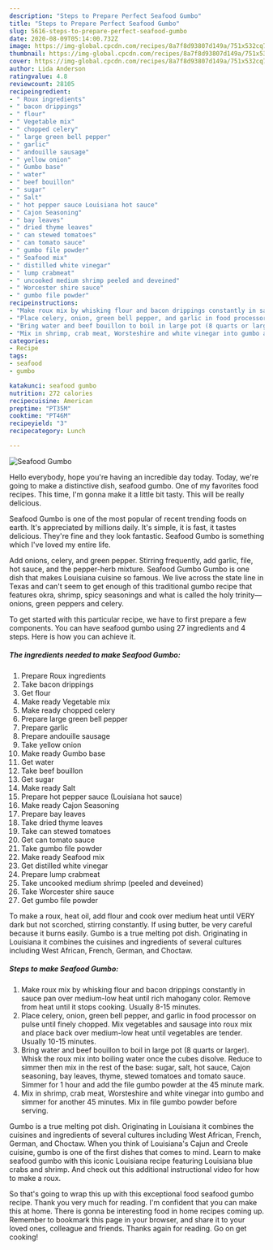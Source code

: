 ```yaml
---
description: "Steps to Prepare Perfect Seafood Gumbo"
title: "Steps to Prepare Perfect Seafood Gumbo"
slug: 5616-steps-to-prepare-perfect-seafood-gumbo
date: 2020-08-09T05:14:00.732Z
image: https://img-global.cpcdn.com/recipes/8a7f8d93807d149a/751x532cq70/seafood-gumbo-recipe-main-photo.jpg
thumbnail: https://img-global.cpcdn.com/recipes/8a7f8d93807d149a/751x532cq70/seafood-gumbo-recipe-main-photo.jpg
cover: https://img-global.cpcdn.com/recipes/8a7f8d93807d149a/751x532cq70/seafood-gumbo-recipe-main-photo.jpg
author: Lida Anderson
ratingvalue: 4.8
reviewcount: 28105
recipeingredient:
- " Roux ingredients"
- " bacon drippings"
- " flour"
- " Vegetable mix"
- " chopped celery"
- " large green bell pepper"
- " garlic"
- " andouille sausage"
- " yellow onion"
- " Gumbo base"
- " water"
- " beef bouillon"
- " sugar"
- " Salt"
- " hot pepper sauce Louisiana hot sauce"
- " Cajon Seasoning"
- " bay leaves"
- " dried thyme leaves"
- " can stewed tomatoes"
- " can tomato sauce"
- " gumbo file powder"
- " Seafood mix"
- " distilled white vinegar"
- " lump crabmeat"
- " uncooked medium shrimp peeled and deveined"
- " Worcester shire sauce"
- " gumbo file powder"
recipeinstructions:
- "Make roux mix by whisking flour and bacon drippings constantly in sauce pan over medium-low heat until rich mahogany color. Remove from heat until it stops cooking. Usually 8-15 minutes."
- "Place celery, onion, green bell pepper, and garlic in food processor on pulse until finely chopped. Mix vegetables and sausage into roux mix and place back over medium-low heat until vegetables are tender. Usually 10-15 minutes."
- "Bring water and beef bouillon to boil in large pot (8 quarts or larger). Whisk the roux mix into boiling water once the cubes disolve. Reduce to simmer then mix in the rest of the base: sugar, salt, hot sauce, Cajon seasoning, bay leaves, thyme, stewed tomatoes and tomato sauce. Simmer for 1 hour and add the file gumbo powder at the 45 minute mark."
- "Mix in shrimp, crab meat, Worsteshire and white vinegar into gumbo and simmer for another 45 minutes. Mix in file gumbo powder before serving."
categories:
- Recipe
tags:
- seafood
- gumbo

katakunci: seafood gumbo 
nutrition: 272 calories
recipecuisine: American
preptime: "PT35M"
cooktime: "PT46M"
recipeyield: "3"
recipecategory: Lunch

---
```



![Seafood Gumbo](https://img-global.cpcdn.com/recipes/8a7f8d93807d149a/751x532cq70/seafood-gumbo-recipe-main-photo.jpg)

Hello everybody, hope you're having an incredible day today. Today, we're going to make a distinctive dish, seafood gumbo. One of my favorites food recipes. This time, I'm gonna make it a little bit tasty. This will be really delicious.

Seafood Gumbo is one of the most popular of recent trending foods on earth. It's appreciated by millions daily. It's simple, it is fast, it tastes delicious. They're fine and they look fantastic. Seafood Gumbo is something which I've loved my entire life.

Add onions, celery, and green pepper. Stirring frequently, add garlic, file, hot sauce, and the pepper-herb mixture. Seafood Gumbo Gumbo is one dish that makes Louisiana cuisine so famous. We live across the state line in Texas and can&#39;t seem to get enough of this traditional gumbo recipe that features okra, shrimp, spicy seasonings and what is called the holy trinity—onions, green peppers and celery.


To get started with this particular recipe, we have to first prepare a few components. You can have seafood gumbo using 27 ingredients and 4 steps. Here is how you can achieve it.

<!--inarticleads1-->

##### The ingredients needed to make Seafood Gumbo:

1. Prepare  Roux ingredients
1. Take  bacon drippings
1. Get  flour
1. Make ready  Vegetable mix
1. Make ready  chopped celery
1. Prepare  large green bell pepper
1. Prepare  garlic
1. Prepare  andouille sausage
1. Take  yellow onion
1. Make ready  Gumbo base
1. Get  water
1. Take  beef bouillon
1. Get  sugar
1. Make ready  Salt
1. Prepare  hot pepper sauce (Louisiana hot sauce)
1. Make ready  Cajon Seasoning
1. Prepare  bay leaves
1. Take  dried thyme leaves
1. Take  can stewed tomatoes
1. Get  can tomato sauce
1. Take  gumbo file powder
1. Make ready  Seafood mix
1. Get  distilled white vinegar
1. Prepare  lump crabmeat
1. Take  uncooked medium shrimp (peeled and deveined)
1. Take  Worcester shire sauce
1. Get  gumbo file powder


To make a roux, heat oil, add flour and cook over medium heat until VERY dark but not scorched, stirring constantly. If using butter, be very careful because it burns easily. Gumbo is a true melting pot dish. Originating in Louisiana it combines the cuisines and ingredients of several cultures including West African, French, German, and Choctaw. 

<!--inarticleads2-->

##### Steps to make Seafood Gumbo:

1. Make roux mix by whisking flour and bacon drippings constantly in sauce pan over medium-low heat until rich mahogany color. Remove from heat until it stops cooking. Usually 8-15 minutes.
1. Place celery, onion, green bell pepper, and garlic in food processor on pulse until finely chopped. Mix vegetables and sausage into roux mix and place back over medium-low heat until vegetables are tender. Usually 10-15 minutes.
1. Bring water and beef bouillon to boil in large pot (8 quarts or larger). Whisk the roux mix into boiling water once the cubes disolve. Reduce to simmer then mix in the rest of the base: sugar, salt, hot sauce, Cajon seasoning, bay leaves, thyme, stewed tomatoes and tomato sauce. Simmer for 1 hour and add the file gumbo powder at the 45 minute mark.
1. Mix in shrimp, crab meat, Worsteshire and white vinegar into gumbo and simmer for another 45 minutes. Mix in file gumbo powder before serving.


Gumbo is a true melting pot dish. Originating in Louisiana it combines the cuisines and ingredients of several cultures including West African, French, German, and Choctaw. When you think of Louisiana&#39;s Cajun and Creole cuisine, gumbo is one of the first dishes that comes to mind. Learn to make seafood gumbo with this iconic Louisiana recipe featuring Louisiana blue crabs and shrimp. And check out this additional instructional video for how to make a roux. 

So that's going to wrap this up with this exceptional food seafood gumbo recipe. Thank you very much for reading. I'm confident that you can make this at home. There is gonna be interesting food in home recipes coming up. Remember to bookmark this page in your browser, and share it to your loved ones, colleague and friends. Thanks again for reading. Go on get cooking!
